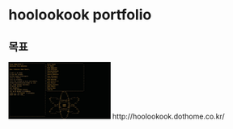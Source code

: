 <h1>hoolookook portfolio</h1>

<h2>목표</h2>
<img src="/git_photo/portalEnd.jpg" width="40%" height="30%" title="portalEnding" alt="portalEnding"></img>
http://hoolookook.dothome.co.kr/
